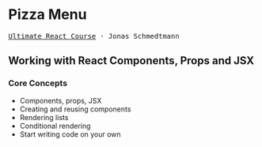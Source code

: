 # Pizza Menu

<kbd>[Ultimate React Course](https://www.udemy.com/course/the-ultimate-react-course/learn/lecture/37350496#overview) &middot; Jonas Schmedtmann</kbd>

## Working with React Components, Props and JSX

### Core Concepts

* Components, props, JSX
* Creating and reusing components
* Rendering lists
* Conditional rendering
* Start writing code on your own
